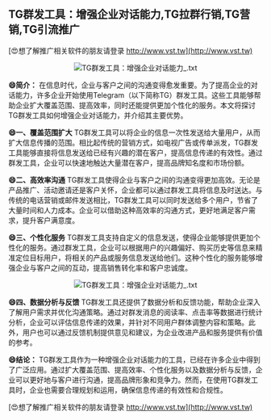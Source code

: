 ## **TG群发工具：增强企业对话能力,TG拉群行销,TG营销,TG引流推广**

[😍想了解推广相关软件的朋友请登录 http://www.vst.tw](http://www.vst.tw)

 <center><img src="https://vst.tw/MP4/tuiguang/png/8.png" alt="TG群发工具：增强企业对话能力_.txt"></center>

**😄简介：**
在信息时代，企业与客户之间的沟通变得愈发重要。为了提高企业的对话能力，许多企业开始使用Telegram（以下简称TG）群发工具。这些工具能够帮助企业扩大覆盖范围、提高效率，同时还能提供更加个性化的服务。本文将探讨TG群发工具如何增强企业对话能力，并介绍其主要优势。

**😄一、覆盖范围扩大**
TG群发工具可以将企业的信息一次性发送给大量用户，从而扩大信息传播的范围。相比起传统的营销方式，如电视广告或传单派发，TG群发工具能够直接将信息发送给已经有兴趣的潜在客户，提高信息传递的有效性。通过群发工具，企业可以快速地触达大量潜在客户，提高品牌知名度和市场份额。

**😄二、高效率沟通**
TG群发工具使得企业与客户之间的沟通变得更加高效。无论是产品推广、活动邀请还是客户关怀，企业都可以通过群发工具将信息及时送达。与传统的电话营销或邮件发送相比，TG群发工具可以同时发送给多个用户，节省了大量时间和人力成本。企业可以借助这种高效率的沟通方式，更好地满足客户需求，提升客户满意度。

**😄三、个性化服务**
TG群发工具支持自定义的信息发送，使得企业能够提供更加个性化的服务。通过群发工具，企业可以根据用户的兴趣偏好、购买历史等信息来精准定位目标用户，将相关的产品或服务信息发送给他们。这种个性化的服务能够增强企业与客户之间的互动，提高销售转化率和客户忠诚度。

 <center><img src="https://vst.tw/MP4/tuiguang/png/4.png" alt="TG群发工具：增强企业对话能力_.txt"></center>

**😄四、数据分析与反馈**
TG群发工具还提供了数据分析和反馈功能，帮助企业深入了解用户需求并优化沟通策略。通过对群发消息的阅读率、点击率等数据进行统计分析，企业可以评估信息传递的效果，并针对不同用户群体调整内容和策略。此外，用户也可以通过反馈机制提供意见和建议，为企业改进产品和服务提供有价值的参考。

**😄结论：**
TG群发工具作为一种增强企业对话能力的工具，已经在许多企业中得到了广泛应用。通过扩大覆盖范围、提高效率、个性化服务以及数据分析与反馈，企业可以更好地与客户进行沟通，提高品牌形象和竞争力。然而，在使用TG群发工具时，企业也需要合理规划和运用，确保信息传递的有效性和合规性。

[😍想了解推广相关软件的朋友请登录 http://www.vst.tw](http://www.vst.tw)



